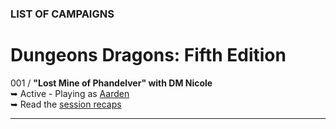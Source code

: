 
### LIST OF CAMPAIGNS

# Dungeons <i class="fab fa-d-and-d"></i> Dragons: Fifth Edition

001 / **"Lost Mine of Phandelver" with DM Nicole**
<br />&#x27A5; Active - Playing as [Aarden](/character)
<br />&#x27A5; Read the [session recaps](/campaign/2021-lmop-with-dm-nicole)

---
